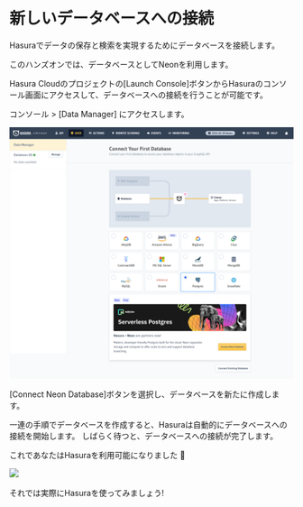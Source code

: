 # 新しいデータベースへの接続

Hasuraでデータの保存と検索を実現するためにデータベースを接続します。

このハンズオンでは、データベースとしてNeonを利用します。

Hasura Cloudのプロジェクトの[Launch Console]ボタンからHasuraのコンソール画面にアクセスして、データベースへの接続を行うことが可能です。

コンソール > [Data Manager] にアクセスします。

![](./assets/connect-neon-database.png)

[Connect Neon Database]ボタンを選択し、データベースを新たに作成します。

一連の手順でデータベースを作成すると、Hasuraは自動的にデータベースへの接続を開始します。
しばらく待つと、データベースへの接続が完了します。

これであなたはHasuraを利用可能になりました 🎉

![](https://lh3.googleusercontent.com/pw/AMWts8DDazdAGQGOMIDPSQzVcNZeEUVtDT9gLN8qgXxQzoZ-rPH2hwlIO3kXBXkzYKvtmkFcUmsQNWhmN2eer_PSQxXTOVDPdCvUX3Q5upxg5qDEcMIhjSspfqHRh0f9M_-edXvmuKm6HS-RnlPN2MIynXQA=w1280)

それでは実際にHasuraを使ってみましょう!
